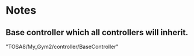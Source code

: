 # Notes

## Base controller which all controllers will inherit.

"TOSA8/My_Gym2/controller/BaseController"